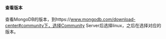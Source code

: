 #### 查看版本
查看MongoDB的版本，到https://www.mongodb.com/download-center#community下，选择Community Server后选择linux，之后在选择对应的版本。
